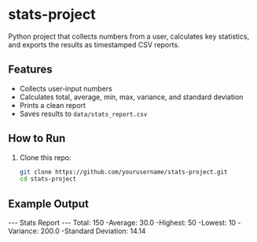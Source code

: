 # stats-project
Python project that collects numbers from a user, calculates key statistics, and exports the results as timestamped CSV reports.


## Features
- Collects user-input numbers
- Calculates total, average, min, max, variance, and standard deviation
- Prints a clean report
- Saves results to `data/stats_report.csv`

## How to Run
1. Clone this repo:
   ```bash
   git clone https://github.com/yourusername/stats-project.git
   cd stats-project

## Example Output
--- Stats Report ---
Total: 150
-Average: 30.0
-Highest: 50
-Lowest: 10
-Variance: 200.0
-Standard Deviation: 14.14
